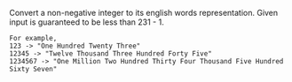 Convert a non-negative integer to its english words representation. Given input is guaranteed to be less than 231 - 1.
```
For example,
123 -> "One Hundred Twenty Three"
12345 -> "Twelve Thousand Three Hundred Forty Five"
1234567 -> "One Million Two Hundred Thirty Four Thousand Five Hundred Sixty Seven"
```
